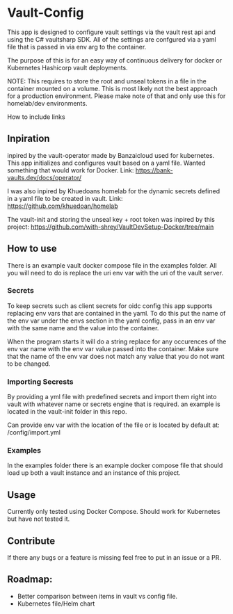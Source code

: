 ﻿# Vault-Config
This app is designed to configure vault settings via the vault rest api and using the C# vaultsharp SDK. All of the settings are confgured via a yaml file that is passed in via env arg to the container.

The purpose of this is for an easy way of continuous delivery for docker or Kubernetes Hashicorp vault deployments.

NOTE: This requires to store the root and unseal tokens in a file in the container mounted on a volume. This is most likely not the best approach for a production environment. Please make note of that and only use this for homelab/dev environments.

How to include links

## Inpiration
inpired by the vault-operator made by Banzaicloud used for kubernetes. This app initializes and configures vault based on a yaml file. Wanted something that would work for Docker. 
Link: https://bank-vaults.dev/docs/operator/

I was also inpired by Khuedoans homelab for the dynamic secrets defined in a yaml file to be created in vault.
Link: https://github.com/khuedoan/homelab

The vault-init and storing the unseal key + root token was inpired by this project: https://github.com/with-shrey/VaultDevSetup-Docker/tree/main

## How to use
There is an example vault docker compose file in the examples folder. All you will need to do is replace the uri env var with the uri of the vault server.

### Secrets
To keep secrets such as client secrets for oidc config this app supports replacing env vars that are contained in the yaml. To do this put the name of the env var under the envs section in the yaml config, pass in an env var with the same name and the value into the container.

When the program starts it will do a string replace for any occurences of the env var name with the env var value passed into the container. Make sure that the name of the env var does not match any value that you do not want to be changed.

### Importing Secrests
By providing a yml file with predefined secrets and import them right into vault with whatever name or secrets engine that is required. an example is located in the vault-init folder in this repo.

Can provide env var with the location of the file or is located by default at: /config/import.yml

### Examples
In the examples folder there is an example docker compose file that should load up both a vault instance and an instance of this project.

## Usage
Currently only tested using Docker Compose. Should work for Kubernetes but have not tested it.

## Contribute
If there any bugs or a feature is missing feel free to put in an issue or a PR.



## Roadmap:
- Better comparison between items in vault vs config file.
- Kubernetes file/Helm chart
